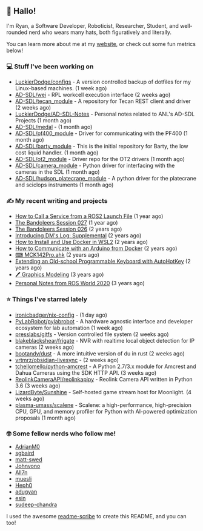 ## 👋 Hallo!

I'm Ryan, a Software Developer, Roboticist, Researcher, Student, and well-rounded nerd who wears many hats, both figuratively and literally.

You can learn more about me at my [website](https://ryandlewis.dev), or check out some fun metrics below!

### 💻 Stuff I've been working on

- [LuckierDodge/configs](https://github.com/LuckierDodge/configs) - A version controlled backup of dotfiles for my Linux-based machines. (1 week ago)
- [AD-SDL/wei](https://github.com/AD-SDL/wei) - RPL workcell execution interface (2 weeks ago)
- [AD-SDL/tecan_module](https://github.com/AD-SDL/tecan_module) - A repository for Tecan REST client and driver (2 weeks ago)
- [LuckierDodge/AD-SDL-Notes](https://github.com/LuckierDodge/AD-SDL-Notes) - Personal notes related to ANL&#39;s AD-SDL Projects (1 month ago)
- [AD-SDL/medal](https://github.com/AD-SDL/medal) -  (1 month ago)
- [AD-SDL/pf400_module](https://github.com/AD-SDL/pf400_module) - Driver for communicating with the PF400  (1 month ago)
- [AD-SDL/barty_module](https://github.com/AD-SDL/barty_module) - This is the initial repository for Barty, the low cost liquid handler. (1 month ago)
- [AD-SDL/ot2_module](https://github.com/AD-SDL/ot2_module) - Driver repo for the OT2 drivers  (1 month ago)
- [AD-SDL/camera_module](https://github.com/AD-SDL/camera_module) - Python driver for interfacing with the cameras in the SDL (1 month ago)
- [AD-SDL/hudson_platecrane_module](https://github.com/AD-SDL/hudson_platecrane_module) - A python driver for the platecrane and sciclops instruments (1 month ago)

### ✍ My recent writing and projects

- [How to Call a Service from a ROS2 Launch File](https://ryandlewis.dev/posts/callserviceinros2launch/) (1 year ago)
- [The Bandoleers Session 027](https://ryandlewis.dev/posts/ttrpg/thebandoleers027/) (1 year ago)
- [The Bandoleers Session 026](https://ryandlewis.dev/posts/ttrpg/thebandoleers026/) (2 years ago)
- [Introducing DM&#39;s Log: Supplemental](https://ryandlewis.dev/posts/ttrpg/introducingdmslog/) (2 years ago)
- [How to Install and Use Docker in WSL2](https://ryandlewis.dev/posts/howtowsldocker/) (2 years ago)
- [How to Communicate with an Arduino from Docker](https://ryandlewis.dev/posts/howtoarduinodocker/) (2 years ago)
- [⌨ MCK142Pro.ahk](https://ryandlewis.dev/projects/mck142pro/) (2 years ago)
- [Extending an Old-school Programmable Keyboard with AutoHotKey](https://ryandlewis.dev/posts/mck142pro/) (2 years ago)
- [🖊 Graphics Modeling](https://ryandlewis.dev/projects/graphics/) (3 years ago)
- [Personal Notes from ROS World 2020](https://ryandlewis.dev/posts/rosworld2020/) (3 years ago)

### ⭐ Things I've starred lately

- [ironicbadger/nix-config](https://github.com/ironicbadger/nix-config) -  (1 day ago)
- [PyLabRobot/pylabrobot](https://github.com/PyLabRobot/pylabrobot) - A hardware agnostic interface and developer ecosystem for lab automation (1 week ago)
- [presslabs/gitfs](https://github.com/presslabs/gitfs) - Version controlled file system (2 weeks ago)
- [blakeblackshear/frigate](https://github.com/blakeblackshear/frigate) - NVR with realtime local object detection for IP cameras (2 weeks ago)
- [bootandy/dust](https://github.com/bootandy/dust) - A more intuitive version of du in rust (2 weeks ago)
- [vrtmrz/obsidian-livesync](https://github.com/vrtmrz/obsidian-livesync) -  (2 weeks ago)
- [tchellomello/python-amcrest](https://github.com/tchellomello/python-amcrest) - A Python 2.7/3.x module for Amcrest and Dahua Cameras using the SDK HTTP API. (3 weeks ago)
- [ReolinkCameraAPI/reolinkapipy](https://github.com/ReolinkCameraAPI/reolinkapipy) - Reolink Camera API written in Python 3.6 (3 weeks ago)
- [LizardByte/Sunshine](https://github.com/LizardByte/Sunshine) - Self-hosted game stream host for Moonlight. (4 weeks ago)
- [plasma-umass/scalene](https://github.com/plasma-umass/scalene) - Scalene: a high-performance, high-precision CPU, GPU, and memory profiler for Python with AI-powered optimization proposals (1 month ago)

### 🤓 Some fellow nerds who follow me!

- [AdrianM0](https://github.com/AdrianM0)
- [sgbaird](https://github.com/sgbaird)
- [matt-swed](https://github.com/matt-swed)
- [Johnvono](https://github.com/Johnvono)
- [All7n](https://github.com/All7n)
- [muesli](https://github.com/muesli)
- [Heph0](https://github.com/Heph0)
- [adugyan](https://github.com/adugyan)
- [esin](https://github.com/esin)
- [sudeep-chandra](https://github.com/sudeep-chandra)

I used the awesome [readme-scribe](https://github.com/muesli/readme-scribe) to create this README, and you can too!
